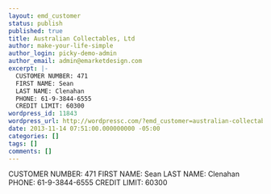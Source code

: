 ```yaml
---
layout: emd_customer
status: publish
published: true
title: Australian Collectables, Ltd
author: make-your-life-simple
author_login: picky-demo-admin
author_email: admin@emarketdesign.com
excerpt: |-
  CUSTOMER NUMBER: 471
  FIRST NAME: Sean
  LAST NAME: Clenahan
  PHONE: 61-9-3844-6555
  CREDIT LIMIT: 60300
wordpress_id: 11843
wordpress_url: http://wordpressc.com/?emd_customer=australian-collectables-ltd
date: 2013-11-14 07:51:00.000000000 -05:00
categories: []
tags: []
comments: []
---
```

CUSTOMER NUMBER: 471
FIRST NAME: Sean
LAST NAME: Clenahan
PHONE: 61-9-3844-6555
CREDIT LIMIT: 60300

